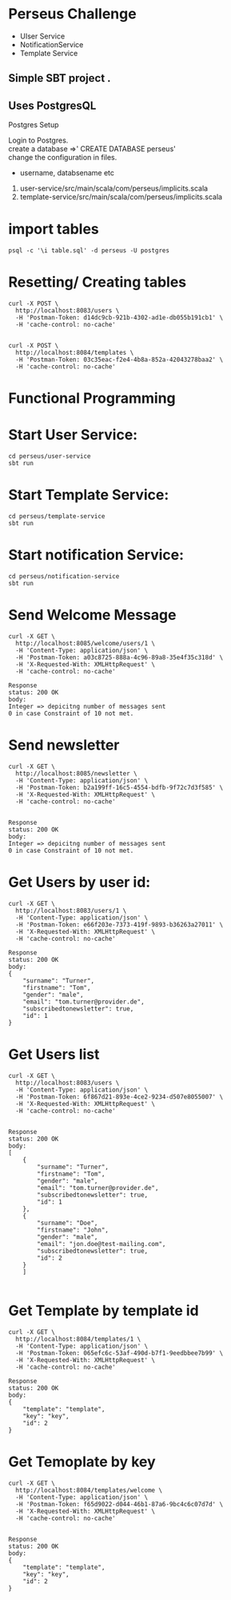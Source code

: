 # Perseus Challenge

* UIser Service
* NotificationService
* Template Service


## Simple SBT project .

## Uses PostgresQL
Postgres Setup 

Login to Postgres.  
create a database =>' CREATE DATABASE perseus'  
change the configuration in files.  
 * username, databsename etc
1.  user-service/src/main/scala/com/perseus/implicits.scala  
2. template-service/src/main/scala/com/perseus/implicits.scala  

# import tables
`psql -c '\i table.sql' -d perseus -U postgres`


# Resetting/ Creating tables
```
curl -X POST \
  http://localhost:8083/users \
  -H 'Postman-Token: d14dc9cb-921b-4302-ad1e-db055b191cb1' \
  -H 'cache-control: no-cache'
  
  
curl -X POST \
  http://localhost:8084/templates \
  -H 'Postman-Token: 03c35eac-f2e4-4b8a-852a-42043278baa2' \
  -H 'cache-control: no-cache'
```  



# Functional Programming

# Start User Service:   
``` 
cd perseus/user-service
sbt run
```


# Start Template Service:  
```
cd perseus/template-service
sbt run
```

# Start notification Service:  
```
cd perseus/notification-service
sbt run
```


# Send Welcome Message
```
curl -X GET \
  http://localhost:8085/welcome/users/1 \
  -H 'Content-Type: application/json' \
  -H 'Postman-Token: a03c8725-888a-4c96-89a8-35e4f35c318d' \
  -H 'X-Requested-With: XMLHttpRequest' \
  -H 'cache-control: no-cache'

Response
status: 200 OK
body: 
Integer => depicitng number of messages sent
0 in case Constraint of 10 not met.
```

# Send newsletter

```
curl -X GET \
  http://localhost:8085/newsletter \
  -H 'Content-Type: application/json' \
  -H 'Postman-Token: b2a199ff-16c5-4554-bdfb-9f72c7d3f585' \
  -H 'X-Requested-With: XMLHttpRequest' \
  -H 'cache-control: no-cache'


Response
status: 200 OK
body:
Integer => depicitng number of messages sent
0 in case Constraint of 10 not met.
```

# Get Users by user id:
```
curl -X GET \
  http://localhost:8083/users/1 \
  -H 'Content-Type: application/json' \
  -H 'Postman-Token: e66f203e-7373-419f-9893-b36263a27011' \
  -H 'X-Requested-With: XMLHttpRequest' \
  -H 'cache-control: no-cache'

Response
status: 200 OK
body:
{
    "surname": "Turner",
    "firstname": "Tom",
    "gender": "male",
    "email": "tom.turner@provider.de",
    "subscribedtonewsletter": true,
    "id": 1
}
```
# Get Users list

```
curl -X GET \
  http://localhost:8083/users \
  -H 'Content-Type: application/json' \
  -H 'Postman-Token: 6f867d21-893e-4ce2-9234-d507e8055007' \
  -H 'X-Requested-With: XMLHttpRequest' \
  -H 'cache-control: no-cache'


Response 
status: 200 OK
body:
[
    {
        "surname": "Turner",
        "firstname": "Tom",
        "gender": "male",
        "email": "tom.turner@provider.de",
        "subscribedtonewsletter": true,
        "id": 1
    },
    {
        "surname": "Doe",
        "firstname": "John",
        "gender": "male",
        "email": "jon.doe@test-mailing.com",
        "subscribedtonewsletter": true,
        "id": 2
    }
    ]
    
```
# Get Template by template id
```
curl -X GET \
  http://localhost:8084/templates/1 \
  -H 'Content-Type: application/json' \
  -H 'Postman-Token: 065efc6c-53af-490d-b7f1-9eedbbee7b99' \
  -H 'X-Requested-With: XMLHttpRequest' \
  -H 'cache-control: no-cache'

Response 
status: 200 OK
body:
{
    "template": "template",
    "key": "key",
    "id": 2
}
```

# Get  Temoplate by key
```
curl -X GET \
  http://localhost:8084/templates/welcome \
  -H 'Content-Type: application/json' \
  -H 'Postman-Token: f65d9022-d044-46b1-87a6-9bc4c6c07d7d' \
  -H 'X-Requested-With: XMLHttpRequest' \
  -H 'cache-control: no-cache'


Response 
status: 200 OK
body:
{
    "template": "template",
    "key": "key",
    "id": 2
}
```
